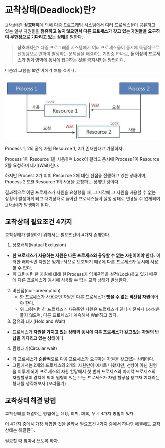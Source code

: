 # 교착상태(Deadlock)란?

`교착상태`란 **상호배제**에 의해 다중 프로그래밍 시스템에서 여러 프로세스들이 공유하고 있는 일부 자원들을 **점유하고 놓지 않으면서 다른 프로세스가 갖고 있는 자원들을 요구하여 무한정으로 기다리고 있는 상태**를 말한다.

> **상호배제**란? 다중 프로그래밍 시스템에서 여러 프로세스들이 동시에 독립적으로 진행됨으로 인하여 발생하는 문제점을 해결하는 기법중 하나로, **둘 이상의 프로세스가 임계 영역에 동시에 접근하는 것을 금지시키는 방법**이다.

다음의 그림을 보면 이해가 빠를 것이다.

![deadlock](./images/deadlock.png)

Process 1, 2와 공유 자원 Resource 1, 2가 존재한다고 가정하자.

Process 1이 Resource 1을 사용하며 Lock이 걸리고 동시에 Process 1이 Resource 2를 요청하며 대기(Wait)한다.

하지만 Process 2가 이미 Resource 2에 대한 선점을 진행하고 있는 상태이며, Process 2 또한 Resource 1의 사용을 요청하는 상태인 것이다.

결과적으로 어떤 프로세스가 자원을 요청했을 때, 그 시각에 그 자원을 사용할 수 없는 상황이 발생하게 되고 대기상태로 들어간 프로세스들이 실행 상태로 변경될 수 없게되며 `교착상태`가 발생하게 된다.

## 교착상태 필요조건 4가지

교착상태가 발생하기 위해서는 필요조건이 4가지 존재한다.

1. 상호배제(Mutual Exclusion)
  - **한 프로세스가 사용하는 자원은 다른 프로세스와 공유할 수 없는 자원이어야 한다.** 이러한 배타적인 자원은 임계구역으로 보호되기 때문에 다른 프로세스가 동시에 사용할 수 없다.
  - 위 그림처럼 한 자원에 대해 한 Process가 임계구역을 설정(Lock)하고 있기 때문에 다른 프로세스가 동시에 사용할 수 없는 교착 상태가 발생한다.
2. 비선점(non-preemption)
   - 한 프로세스가 사용중인 자원은 다른 프로세스가 **뺏을 수 없는 비선점 자원**이어야 한다.
   - 위 그림처럼 한 프로세스가 사용중인 자원은 프로세스가 끝나기 전까지 Lock을 풀지 않으며, 다른 프로세스가 계속해서 Wait하고 있다.
3. 점유와 대기(Hold and Wait)
  - 프로세스가 **자원을 가지고 있는 상태와 동시에 다른 프로세스가 갖고 있는 자원의 반납을 기다리고 있는 상태**이다.
4. 환형대기(Circular wait)
  - 각 프로세스가 **순환적**으로 다음 프로세스가 요구하는 자원을 갖고있는 상태이다.
  - 그림에서는 2개의 프로세스와 2개의 자원만이 예시로 나왔지만, 선형이 아닌 원형을 이루게 되어 프로세스의 자원 할당에서 첫 번째 프로세스와 마지막 프로세스의 자원할당이 겹치게 되어 원형에 있는 모든 프로세스가 자원 할당을 받고자 기다리는 형태를 생각해보자.(꼬리물기)

## 교착상태 해결 방법

교착상태를 해결하는 방법에는 예방, 회피, 회복, 무시 4가지 방법이 있다.

이 4가지 중에서 가장 적합한 것을 골라서 필요조건 4가지 중에서 하나만 해결해도 교착상태는 해결된다.

필요할 때 찾아서 쓰도록 하자.
